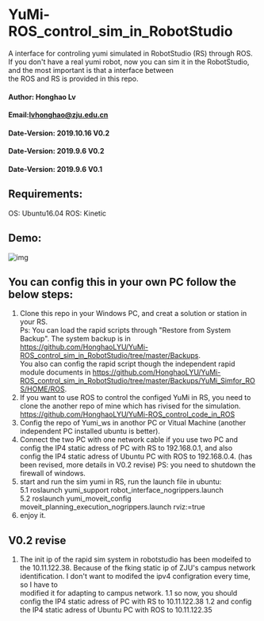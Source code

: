 # YuMi-ROS_control_sim_in_RobotStudio
A interface for controling yumi simulated in RobotStudio (RS) through ROS.
If you don't have a real yumi robot, now you can sim it in the RobotStudio, and the most important is that a interface between  
the ROS and RS is provided in this repo.

#### Author: Honghao Lv
#### Email:lvhonghao@zju.edu.cn
#### Date-Version: 2019.10.16 V0.2
#### Date-Version: 2019.9.6 V0.2
#### Date-Version: 2019.9.6 V0.1

## Requirements:
OS: Ubuntu16.04
ROS: Kinetic

## Demo:

![img](https://honghaolyu.github.io/assets/images/posts/4-1.gif)

## You can config this in your own PC follow the below steps:
1. Clone this repo in your Windows PC, and creat a solution or station in your RS.  
Ps: You can load the rapid scripts through "Restore from System Backup". The system backup is in https://github.com/HonghaoLYU/YuMi-ROS_control_sim_in_RobotStudio/tree/master/Backups.  
You also can config the rapid script though the independent rapid module documents in https://github.com/HonghaoLYU/YuMi-ROS_control_sim_in_RobotStudio/tree/master/Backups/YuMi_Simfor_ROS/HOME/ROS.
2. If you want to use ROS to control the configed YuMi in RS, you need to clone the another repo of mine which has rivised for the simulation. https://github.com/HonghaoLYU/YuMi-ROS_control_code_in_ROS
3. Config the repo of Yumi_ws in anothor PC or Vitual Machine (another independent PC installed ubuntu is better).
4. Connect the two PC with one network cable if you use two PC and config the IP4 static adress of PC with RS to 192.168.0.1, and also  
config the IP4 static adress of Ubuntu PC with ROS to 192.168.0.4. (has been revised, more details in V0.2 revise)
PS: you need to shutdown the firewall of windows.
5. start and run the sim yumi in RS, run the launch file in ubuntu:   
5.1 roslaunch yumi_support robot_interface_nogrippers.launch  
5.2 roslaunch yumi_moveit_config moveit_planning_execution_nogrippers.launch rviz:=true
6. enjoy it.

## V0.2 revise
1. The init ip of the rapid sim system in robotstudio has been modeifed to the 10.11.122.38.
Because of the fking static ip of ZJU's campus network identification. I don't want to modifed the ipv4 configration every time, so I have to  
modified it for adapting to campus network.
1.1 so now, you should config the IP4 static adress of PC with RS to 10.11.122.38
1.2 and config the IP4 static adress of Ubuntu PC with ROS to 10.11.122.35